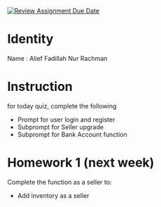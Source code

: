 [![Review Assignment Due Date](https://classroom.github.com/assets/deadline-readme-button-22041afd0340ce965d47ae6ef1cefeee28c7c493a6346c4f15d667ab976d596c.svg)](https://classroom.github.com/a/XF7mZCna)

# Identity

Name : Alief Fadillah Nur Rachman

# Instruction

for today quiz, complete the following

- Prompt for user login and register
- Subprompt for Seller upgrade
- Subprompt for Bank Account function

# Homework 1 (next week)

Complete the function as a seller to:

- Add inventory as a seller
